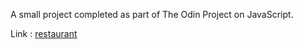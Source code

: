A small project completed as part of The Odin Project on JavaScript.


Link : [restaurant](https://synysterrev.github.io/restaurant/)
